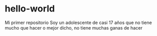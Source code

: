 # hello-world
Mi primer repositorio
Soy un adolescente de casi 17 años que no tiene mucho que hacer o mejor dicho, no tiene muchas ganas de hacer 
